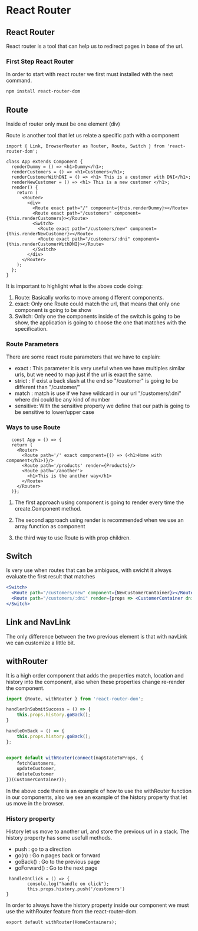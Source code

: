 # React Router

## React Router

React router is a tool that can help us to redirect pages in base of the url.

### First Step React Router

In order to start with react router we first must installed with the next command.

```sh
npm install react-router-dom
```

## Route

Inside of router only must be one element (div)

Route is another tool that let us relate a specific path with a component

```JSX
import { Link, BrowserRouter as Router, Route, Switch } from 'react-router-dom';

class App extends Component {
  renderDummy = () => <h1>Dummy</h1>;
  renderCustomers = () => <h1>Customers</h1>;
  renderCustomerWithDNI = () => <h1> This is a customer with DNI</h1>;
  renderNewCustomer = () => <h1> This is a new customer </h1>;
  render() {
    return (
      <Router>
        <div>
          <Route exact path="/" component={this.renderDummy}></Route>
          <Route exact path="/customers" component={this.renderCustomers}></Route>
          <Switch>
            <Route exact path="/customers/new" component={this.renderNewCustomer}></Route>
            <Route exact path="/customers/:dni" component={this.renderCustomerWithDNI}></Route>
          </Switch>
        </div>
      </Router>
    );
  };
}
```

It is important to highlight what is the above code doing: 

1. Route: Basically works to move among different components.
2. exact: Only one Route could match the url, that means that only one component is going to be show
3. Switch: Only one the components inside of the switch is going to be show, the application is going to choose the one that matches with the
specification.

### Route Parameters

There are some react route parameters that we have to explain:
  - exact : This parameter it is very useful when we have multiples similar urls, but we need to map just if the url is exact the same.
  - strict : If exist a back slash at the end  so "/customer" is going to be different than  "/customer/"
  - match : match is use if we have wildcard in our url "/customers/:dni" where dni could be any kind of number
  - sensitive: With the sensitive property we define that our path is going to be sensitive to lower/upper case

  ### Ways to use Route

```JSX
  const App = () => {
  return (
    <Router>
      <Route path='/' exact component={() => (<h1>Home with component</h1>)}/>
      <Route path='/products' render={Products}/>
      <Route path='/another'>
        <h1>This is the another way</h1>
      </Route>
    </Router>
  )};
```

1. The first approach using component is going to render every time the create.Component method.

2. The second approach using render is recommended when we use an array function as component

3. the third way to use Route is with prop children.

## Switch

Is very use when routes that can be ambiguos, with swicht it always evaluate the first result that matches

```jsx
<Switch>
  <Route path="/customers/new" component={NewCustomerContainer}></Route>
  <Route path="/customers/:dni" render={props => <CustomerContainer dni={props.match.params.dni} />}></Route>
</Switch>
```

## Link and NavLink

The only difference between the two previous element is that with navLink we can customize a little bit.

## withRouter

It is a high order component that adds the properties match, location and history into the component, also when these properties change re-render the component.

```jsx
import {Route, withRouter } from 'react-router-dom';

handlerOnSubmitSuccess = () => {
    this.props.history.goBack();
}

handleOnBack = () => {
    this.props.history.goBack();
};


export default withRouter(connect(mapStateToProps, {
    fetchCustomers,
    updateCustomer,
    deleteCustomer
})(CustomerContainer));
```

In the above code there is an example of how to use the withRouter function in our components, also we see an example of the history property that let us move in the browser.

### History property

History let us move to another url, and store the previous url in a stack. The history property has some usefull methods.
  - push  : go to a direction
  - go(n) : Go n pages back or forward
  - goBack() : Go to the previous page
  - goForward() :  Go to the next page

```JSX
 handleOnClick = () => {
        console.log("handle on click");
        this.props.history.push('/customers')                         
}
```
In order to always have the history property inside our component we must use the withRouter feature from the react-router-dom.

```JSX
export default withRouter(HomeContainers);
```


